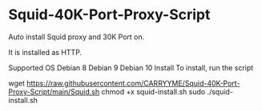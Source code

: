 # Squid-40K-Port-Proxy-Script

Auto install Squid proxy and 30K Port on.

It is installed as HTTP.

Supported OS
Debian 8
Debian 9
Debian 10
Install
To install, run the script

wget https://raw.githubusercontent.com/CARRYYME/Squid-40K-Port-Proxy-Script/main/Squid.sh
chmod +x squid-install.sh
sudo ./squid-install.sh
